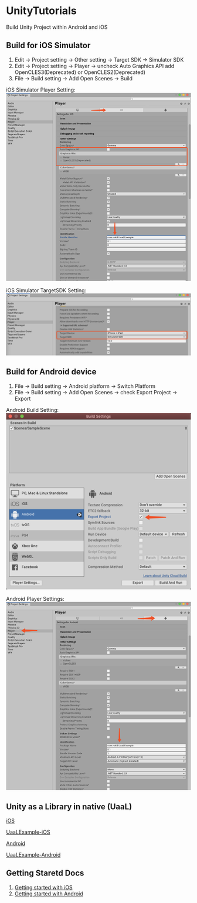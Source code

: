 # UnityTutorials
Build Unity Project within Android and iOS


## Build for iOS Simulator

1. Edit -> Project setting -> Other setting -> Target SDK -> Simulator SDK
2. Edit -> Project setting -> Player -> uncheck Auto Graphics API add OpenCLES3(Deprecated) or OpenCLES2(Deprecated)
3. File -> Build setting -> Add Open Scenes -> Build 

iOS Simulator Player Setting:
![build setting](media/iOS_player_settings.png)


iOS Simulator TargetSDK Setting:
![build setting](media/iOS_target_sdk_setting.png)

## Build for Android device

1. File -> Build setting -> Android platform -> Switch Platform
2. File -> Build setting -> Add Open Scenes -> check Export Project -> Export

Android Build Setting:
![build setting](media/android_build_setting.png)

Android Player Settings:
![project setting](media/android_project_setting.png)

## Unity as a Library in native (UaaL)

[iOS](https://forum.unity.com/threads/integration-unity-as-a-library-in-native-ios-app.685219/)

[UaaLExample-iOS](https://github.com/Beyond-Chao/UnityTutorials/tree/master/UaaLExample-iOS)

[Android](https://forum.unity.com/threads/integration-unity-as-a-library-in-native-android-app.685240/)

[UaaLExample-Android](https://github.com/Beyond-Chao/UnityTutorials/tree/master/UaaLExample-Android)

## Getting Staretd Docs

 1. [Getting started with iOS](https://docs.unity3d.com/Manual/iphone-GettingStarted.html)
 2. [Getting started with Android](https://docs.unity3d.com/Manual/android-GettingStarted.html)